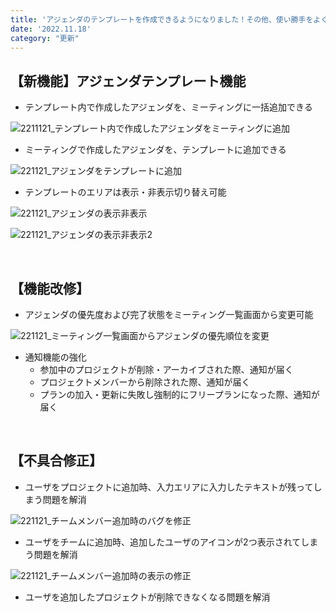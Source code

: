 ```yaml
---
title: 'アジェンダのテンプレートを作成できるようになりました！その他、使い勝手をよくする機能改修、不具合の修正を行いました。'
date: '2022.11.18'
category: "更新"
---
```


## 【新機能】アジェンダテンプレート機能
- テンプレート内で作成したアジェンダを、ミーティングに一括追加できる

![2211121_テンプレート内で作成したアジェンダをミーティングに追加](https://user-images.githubusercontent.com/92074639/202991177-a8e9eca6-cd2c-4d83-a067-5af86215c158.png)

- ミーティングで作成したアジェンダを、テンプレートに追加できる

![221121_アジェンダをテンプレートに追加](https://user-images.githubusercontent.com/92074639/202991300-a5493386-3b75-4928-9ff8-c43c57d85c25.png)

- テンプレートのエリアは表示・非表示切り替え可能

![221121_アジェンダの表示非表示](https://user-images.githubusercontent.com/92074639/202991396-ccd42072-01b7-4ef8-96a4-6f413240edfc.png)

![221121_アジェンダの表示非表示2](https://user-images.githubusercontent.com/92074639/202991407-41fc1767-83f6-42bc-a280-f0a15cae7b0f.png)

<br>

## 【機能改修】
- アジェンダの優先度および完了状態をミーティング一覧画面から変更可能

![221121_ミーティング一覧画面からアジェンダの優先順位を変更](https://user-images.githubusercontent.com/92074639/202992697-91497255-60f1-4cd7-b95c-756e5716a130.png)

- 通知機能の強化
  - 参加中のプロジェクトが削除・アーカイブされた際、通知が届く
  - プロジェクトメンバーから削除された際、通知が届く
  - プランの加入・更新に失敗し強制的にフリープランになった際、通知が届く

<br>

## 【不具合修正】
- ユーザをプロジェクトに追加時、入力エリアに入力したテキストが残ってしまう問題を解消

![221121_チームメンバー追加時のバグを修正](https://user-images.githubusercontent.com/92074639/202993272-bd775c8b-5fe8-45e9-8fc5-7af4b8cda2e9.png)

- ユーザをチームに追加時、追加したユーザのアイコンが2つ表示されてしまう問題を解消

![221121_チームメンバー追加時の表示の修正](https://user-images.githubusercontent.com/92074639/202993329-ebf3f84d-ef05-4790-9e2a-4875925e0916.png)

- ユーザを追加したプロジェクトが削除できなくなる問題を解消
